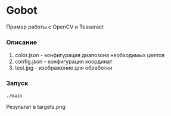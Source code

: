 # Gobot
Пример работы с OpenCV и Tesseract

### Описание
1. color.json - конфигурация диапозона необходимых цветов
2. config.json - конфигурация координат
3. test.jpg - изображение для обработки

### Запуск
```zsh
./main
```

Результат в targets.png